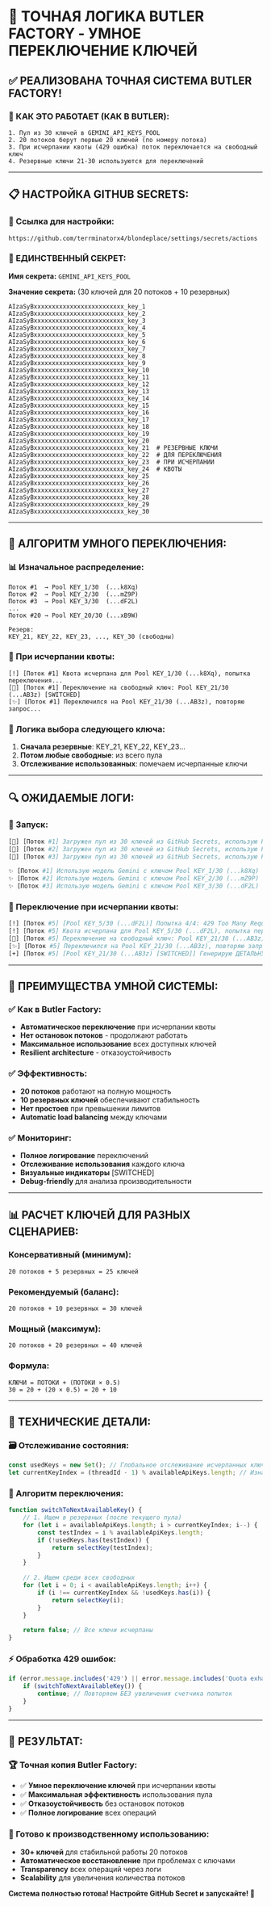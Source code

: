 # 🎯 ТОЧНАЯ ЛОГИКА BUTLER FACTORY - УМНОЕ ПЕРЕКЛЮЧЕНИЕ КЛЮЧЕЙ

## ✅ РЕАЛИЗОВАНА ТОЧНАЯ СИСТЕМА BUTLER FACTORY!

### 🔧 КАК ЭТО РАБОТАЕТ (КАК В BUTLER):

```
1. Пул из 30 ключей в GEMINI_API_KEYS_POOL
2. 20 потоков берут первые 20 ключей (по номеру потока)
3. При исчерпании квоты (429 ошибка) поток переключается на свободный ключ
4. Резервные ключи 21-30 используются для переключений
```

---

## 📋 НАСТРОЙКА GITHUB SECRETS:

### 🔗 Ссылка для настройки:
```
https://github.com/terrminatorx4/blondeplace/settings/secrets/actions
```

### 🔑 ЕДИНСТВЕННЫЙ СЕКРЕТ:

**Имя секрета:** `GEMINI_API_KEYS_POOL`

**Значение секрета:** (30 ключей для 20 потоков + 10 резервных)
```
AIzaSyBxxxxxxxxxxxxxxxxxxxxxxxxx_key_1
AIzaSyBxxxxxxxxxxxxxxxxxxxxxxxxx_key_2
AIzaSyBxxxxxxxxxxxxxxxxxxxxxxxxx_key_3
AIzaSyBxxxxxxxxxxxxxxxxxxxxxxxxx_key_4
AIzaSyBxxxxxxxxxxxxxxxxxxxxxxxxx_key_5
AIzaSyBxxxxxxxxxxxxxxxxxxxxxxxxx_key_6
AIzaSyBxxxxxxxxxxxxxxxxxxxxxxxxx_key_7
AIzaSyBxxxxxxxxxxxxxxxxxxxxxxxxx_key_8
AIzaSyBxxxxxxxxxxxxxxxxxxxxxxxxx_key_9
AIzaSyBxxxxxxxxxxxxxxxxxxxxxxxxx_key_10
AIzaSyBxxxxxxxxxxxxxxxxxxxxxxxxx_key_11
AIzaSyBxxxxxxxxxxxxxxxxxxxxxxxxx_key_12
AIzaSyBxxxxxxxxxxxxxxxxxxxxxxxxx_key_13
AIzaSyBxxxxxxxxxxxxxxxxxxxxxxxxx_key_14
AIzaSyBxxxxxxxxxxxxxxxxxxxxxxxxx_key_15
AIzaSyBxxxxxxxxxxxxxxxxxxxxxxxxx_key_16
AIzaSyBxxxxxxxxxxxxxxxxxxxxxxxxx_key_17
AIzaSyBxxxxxxxxxxxxxxxxxxxxxxxxx_key_18
AIzaSyBxxxxxxxxxxxxxxxxxxxxxxxxx_key_19
AIzaSyBxxxxxxxxxxxxxxxxxxxxxxxxx_key_20
AIzaSyBxxxxxxxxxxxxxxxxxxxxxxxxx_key_21  # РЕЗЕРВНЫЕ КЛЮЧИ
AIzaSyBxxxxxxxxxxxxxxxxxxxxxxxxx_key_22  # ДЛЯ ПЕРЕКЛЮЧЕНИЯ
AIzaSyBxxxxxxxxxxxxxxxxxxxxxxxxx_key_23  # ПРИ ИСЧЕРПАНИИ
AIzaSyBxxxxxxxxxxxxxxxxxxxxxxxxx_key_24  # КВОТЫ
AIzaSyBxxxxxxxxxxxxxxxxxxxxxxxxx_key_25
AIzaSyBxxxxxxxxxxxxxxxxxxxxxxxxx_key_26
AIzaSyBxxxxxxxxxxxxxxxxxxxxxxxxx_key_27
AIzaSyBxxxxxxxxxxxxxxxxxxxxxxxxx_key_28
AIzaSyBxxxxxxxxxxxxxxxxxxxxxxxxx_key_29
AIzaSyBxxxxxxxxxxxxxxxxxxxxxxxxx_key_30
```

---

## 🚀 АЛГОРИТМ УМНОГО ПЕРЕКЛЮЧЕНИЯ:

### 📊 Изначальное распределение:
```
Поток #1  → Pool KEY_1/30  (...k8Xq)
Поток #2  → Pool KEY_2/30  (...mZ9P)
Поток #3  → Pool KEY_3/30  (...dF2L)
...
Поток #20 → Pool KEY_20/30 (...xB9W)

Резерв:
KEY_21, KEY_22, KEY_23, ..., KEY_30 (свободны)
```

### 🔄 При исчерпании квоты:
```
[!] [Поток #1] Квота исчерпана для Pool KEY_1/30 (...k8Xq), попытка переключения...
[🔄] [Поток #1] Переключение на свободный ключ: Pool KEY_21/30 (...AB3z) [SWITCHED]
[✨] [Поток #1] Переключился на Pool KEY_21/30 (...AB3z), повторяю запрос...
```

### 🎯 Логика выбора следующего ключа:
1. **Сначала резервные**: KEY_21, KEY_22, KEY_23...
2. **Потом любые свободные**: из всего пула
3. **Отслеживание использованных**: помечаем исчерпанные ключи

---

## 🔍 ОЖИДАЕМЫЕ ЛОГИ:

### 🚀 Запуск:
```bash
[🔑] [Поток #1] Загружен пул из 30 ключей из GitHub Secrets, использую Pool KEY_1/30 (...k8Xq)
[🔑] [Поток #2] Загружен пул из 30 ключей из GitHub Secrets, использую Pool KEY_2/30 (...mZ9P)
[🔑] [Поток #3] Загружен пул из 30 ключей из GitHub Secrets, использую Pool KEY_3/30 (...dF2L)

✨ [Поток #1] Использую модель Gemini с ключом Pool KEY_1/30 (...k8Xq)
✨ [Поток #2] Использую модель Gemini с ключом Pool KEY_2/30 (...mZ9P)
✨ [Поток #3] Использую модель Gemini с ключом Pool KEY_3/30 (...dF2L)
```

### 🔄 Переключение при исчерпании квоты:
```bash
[!] [Поток #5] [Pool KEY_5/30 (...dF2L)] Попытка 4/4: 429 Too Many Requests - Quota exhausted
[!] [Поток #5] Квота исчерпана для Pool KEY_5/30 (...dF2L), попытка переключения...
[🔄] [Поток #5] Переключение на свободный ключ: Pool KEY_21/30 (...AB3z) [SWITCHED]
[✨] [Поток #5] Переключился на Pool KEY_21/30 (...AB3z), повторяю запрос...
[+] [Поток #5] [Pool KEY_21/30 (...AB3z) [SWITCHED]] Генерирую ДЕТАЛЬНУЮ статью на тему: Уход за волосами
```

---

## 🎯 ПРЕИМУЩЕСТВА УМНОЙ СИСТЕМЫ:

### ✅ Как в Butler Factory:
- **Автоматическое переключение** при исчерпании квоты
- **Нет остановок потоков** - продолжают работать
- **Максимальное использование** всех доступных ключей
- **Resilient architecture** - отказоустойчивость

### ✅ Эффективность:
- **20 потоков** работают на полную мощность
- **10 резервных ключей** обеспечивают стабильность
- **Нет простоев** при превышении лимитов
- **Automatic load balancing** между ключами

### ✅ Мониторинг:
- **Полное логирование** переключений
- **Отслеживание использования** каждого ключа
- **Визуальные индикаторы** [SWITCHED]
- **Debug-friendly** для анализа производительности

---

## 📊 РАСЧЕТ КЛЮЧЕЙ ДЛЯ РАЗНЫХ СЦЕНАРИЕВ:

### Консервативный (минимум):
```
20 потоков + 5 резервных = 25 ключей
```

### Рекомендуемый (баланс):
```
20 потоков + 10 резервных = 30 ключей
```

### Мощный (максимум):
```
20 потоков + 20 резервных = 40 ключей
```

### Формула:
```
КЛЮЧИ = ПОТОКИ + (ПОТОКИ × 0.5) 
30 = 20 + (20 × 0.5) = 20 + 10
```

---

## 🔧 ТЕХНИЧЕСКИЕ ДЕТАЛИ:

### 🗃️ Отслеживание состояния:
```javascript
const usedKeys = new Set(); // Глобальное отслеживание исчерпанных ключей
let currentKeyIndex = (threadId - 1) % availableApiKeys.length; // Изначальный ключ
```

### 🔄 Алгоритм переключения:
```javascript
function switchToNextAvailableKey() {
    // 1. Ищем в резервных (после текущего пула)
    for (let i = availableApiKeys.length; i > currentKeyIndex; i--) {
        const testIndex = i % availableApiKeys.length;
        if (!usedKeys.has(testIndex)) {
            return selectKey(testIndex);
        }
    }
    
    // 2. Ищем среди всех свободных
    for (let i = 0; i < availableApiKeys.length; i++) {
        if (i !== currentKeyIndex && !usedKeys.has(i)) {
            return selectKey(i);
        }
    }
    
    return false; // Все ключи исчерпаны
}
```

### ⚡ Обработка 429 ошибок:
```javascript
if (error.message.includes('429') || error.message.includes('Quota exhausted')) {
    if (switchToNextAvailableKey()) {
        continue; // Повторяем БЕЗ увеличения счетчика попыток
    }
}
```

---

## 🎊 РЕЗУЛЬТАТ:

### 🏆 Точная копия Butler Factory:
- ✅ **Умное переключение ключей** при исчерпании квоты
- ✅ **Максимальная эффективность** использования пула
- ✅ **Отказоустойчивость** без остановок потоков
- ✅ **Полное логирование** всех операций

### 🚀 Готово к производственному использованию:
- **30+ ключей** для стабильной работы 20 потоков
- **Автоматическое восстановление** при проблемах с ключами
- **Transparency** всех операций через логи
- **Scalability** для увеличения количества потоков

**Система полностью готова! Настройте GitHub Secret и запускайте! 🚀** 